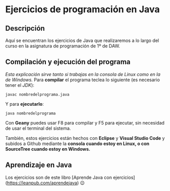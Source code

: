 # Ejercicios de programación en Java 


## Descripción

Aquí se encuentran los ejercicios de Java que realizaremos a lo largo del curso en la asignatura de programación de 1º de DAW.

## Compilación y ejecución del programa

*Esta explicación sirve tanto si trabajas en la consola de Linux como en la de Windows.*
Para **compilar** el programa teclea lo siguiente (es necesario tener el *JDK*):

```console
javac nombredelprograma.java
```

Y para **ejecutarlo**:

```console
java nombredelprograma
```

Con **Geany** puedes usar F8 para compilar y F5 para ejecutar, sin necesidad de usar el terminal del sistema. 

También, estos ejercicios están hechos con **Eclipse** y **Visual Studio Code** y subidos a Github mediante la **consola cuando estoy en Linux, o con SourceTree cuando estoy en Windows.**

## Aprendizaje en Java

Los ejercicios son de este libro [Aprende Java con ejercicios] (https://leanpub.com/aprendejava) :wink:
